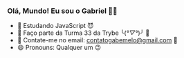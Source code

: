 ### Olá, Mundo! Eu sou o Gabriel 👋😎

- 🌱 Estudando JavaScript 😈
- 📖 Faço parte da Turma 33 da Trybe ╰(*°▽°*)╯ 🥸
- 📧 Contate-me no email: contatogabemelo@gmail.com 🫡
- 😄 Pronouns: Qualquer um 😉
